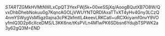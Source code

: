 $START$ZGMkHVMtNWLxCpQT3YexFWj5k+00xeSSjXq/AoogBQutXB7O8W/QvxDhbDhebNokuu0g7KqncAGOLjVWUYNTQRDIAxaTTvXT4yHv4Gny3LCzQ4nmYSWygVsM5gz0ajna3cPK2kfmtIL4keevLRKCatI+uRCXkiyamf0nvY9VOyfmlQ3D2p6cXceDMS/L3KK6ne/tKsPVLn4M1wPK6SDbsn6YdujbTSPWK2a3y62gQ3M=$END$